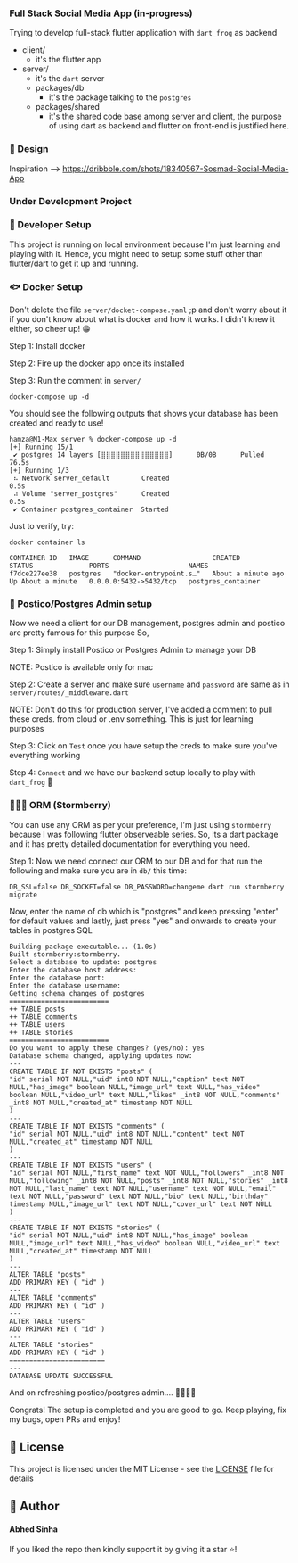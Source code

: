 ### Full Stack Social Media App (in-progress)
Trying to develop full-stack flutter application with `dart_frog` as backend

- client/
    - it's the flutter app
- server/
    - it's the `dart` server
    - packages/db
        - it's the package talking to the `postgres`
    - packages/shared
        - it's the shared code base among server and client, the purpose of using dart as backend and flutter on front-end is justified here.

### 🎨 Design
Inspiration --> https://dribbble.com/shots/18340567-Sosmad-Social-Media-App

### Under Development Project


### 🧰 Developer Setup
This project is running on local environment because I'm just learning and playing with it. Hence, you might need to setup some stuff other than flutter/dart to get it up and running.

### 🐟 Docker Setup
Don't delete the file `server/docket-compose.yaml` ;p and don't worry about it if you don't know about what is docker and how it works. I didn't knew it either, so cheer up! 😁

Step 1: Install docker

Step 2: Fire up the docker app once its installed

Step 3: Run the comment in `server/`
```
docker-compose up -d
```
You should see the following outputs that shows your database has been created and ready to use!

```
hamza@M1-Max server % docker-compose up -d
[+] Running 15/1
 ✔ postgres 14 layers [⣿⣿⣿⣿⣿⣿⣿⣿⣿⣿⣿⣿⣿⣿]      0B/0B      Pulled                                                                                                                   76.5s 
[+] Running 1/3
 ⠦ Network server_default        Created                                                                                                                                         0.5s 
 ⠴ Volume "server_postgres"      Created                                                                                                                                         0.5s 
 ✔ Container postgres_container  Started  
```

Just to verify, try:
```
docker container ls

CONTAINER ID   IMAGE      COMMAND                  CREATED              STATUS              PORTS                    NAMES
f7dce227ee38   postgres   "docker-entrypoint.s…"   About a minute ago   Up About a minute   0.0.0.0:5432->5432/tcp   postgres_container
```
### 🐘 Postico/Postgres Admin setup
Now we need a client for our DB management, postgres admin and postico are pretty famous for this purpose So,

Step 1: Simply install Postico or Postgres Admin to manage your DB

NOTE: Postico is available only for mac

Step 2: Create a server and make sure `username` and `password` are same as in `server/routes/_middleware.dart`

NOTE: Don't do this for production server, I've added a comment to pull these creds. from cloud or .env something. This is just for learning purposes

Step 3: Click on `Test` once you have setup the creds to make sure you've everything working

Step 4: `Connect` and we have our backend setup locally to play with `dart_frog` 🚀

### 👨🏼‍💻 ORM (Stormberry)
You can use any ORM as per your preference, I'm just using `stormberry` because I was following flutter observeable series. So, its a dart package and it has pretty detailed documentation for everything you need.

Step 1: Now we need connect our ORM to our DB and for that run the following and make sure you are in `db/` this time:
```
DB_SSL=false DB_SOCKET=false DB_PASSWORD=changeme dart run stormberry migrate
```
Now, enter the name of db which is "postgres" and keep pressing "enter" for default values and lastly, just press "yes" and onwards to create your tables in postgres SQL

```
Building package executable... (1.0s)
Built stormberry:stormberry.
Select a database to update: postgres
Enter the database host address: 
Enter the database port: 
Enter the database username: 
Getting schema changes of postgres
=========================
++ TABLE posts
++ TABLE comments
++ TABLE users
++ TABLE stories
=========================
Do you want to apply these changes? (yes/no): yes
Database schema changed, applying updates now:
---
CREATE TABLE IF NOT EXISTS "posts" (
"id" serial NOT NULL,"uid" int8 NOT NULL,"caption" text NOT NULL,"has_image" boolean NULL,"image_url" text NULL,"has_video" boolean NULL,"video_url" text NULL,"likes" _int8 NOT NULL,"comments" _int8 NOT NULL,"created_at" timestamp NOT NULL
)
---
CREATE TABLE IF NOT EXISTS "comments" (
"id" serial NOT NULL,"uid" int8 NOT NULL,"content" text NOT NULL,"created_at" timestamp NOT NULL
)
---
CREATE TABLE IF NOT EXISTS "users" (
"id" serial NOT NULL,"first_name" text NOT NULL,"followers" _int8 NOT NULL,"following" _int8 NOT NULL,"posts" _int8 NOT NULL,"stories" _int8 NOT NULL,"last_name" text NOT NULL,"username" text NOT NULL,"email" text NOT NULL,"password" text NOT NULL,"bio" text NULL,"birthday" timestamp NULL,"image_url" text NOT NULL,"cover_url" text NOT NULL
)
---
CREATE TABLE IF NOT EXISTS "stories" (
"id" serial NOT NULL,"uid" int8 NOT NULL,"has_image" boolean NULL,"image_url" text NULL,"has_video" boolean NULL,"video_url" text NULL,"created_at" timestamp NOT NULL
)
---
ALTER TABLE "posts"
ADD PRIMARY KEY ( "id" )
---
ALTER TABLE "comments"
ADD PRIMARY KEY ( "id" )
---
ALTER TABLE "users"
ADD PRIMARY KEY ( "id" )
---
ALTER TABLE "stories"
ADD PRIMARY KEY ( "id" )
========================
---
DATABASE UPDATE SUCCESSFUL
```
And on refreshing postico/postgres admin.... 🥁🥁🥁🥁

Congrats! The setup is completed and you are good to go. Keep playing, fix my bugs, open PRs and enjoy!

## 🔑 License
This project is licensed under the MIT License - see the [LICENSE](LICENSE.md) file for details

## 🧑 Author

#### Abhed Sinha

If you liked the repo then kindly support it by giving it a star ⭐!
